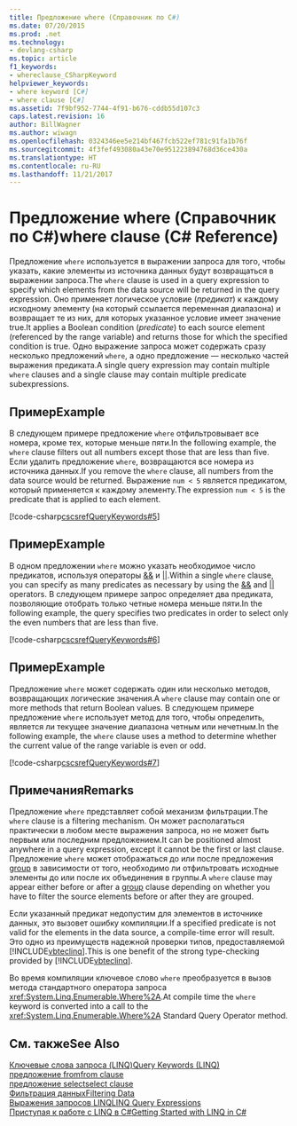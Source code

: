 ```yaml
---
title: Предложение where (Справочник по C#)
ms.date: 07/20/2015
ms.prod: .net
ms.technology:
- devlang-csharp
ms.topic: article
f1_keywords:
- whereclause_CSharpKeyword
helpviewer_keywords:
- where keyword [C#]
- where clause [C#]
ms.assetid: 7f9bf952-7744-4f91-b676-cddb55d107c3
caps.latest.revision: 16
author: BillWagner
ms.author: wiwagn
ms.openlocfilehash: 0324346ee5e214bf467fcb522ef781c91fa1b76f
ms.sourcegitcommit: 4f3fef493080a43e70e951223894768d36ce430a
ms.translationtype: HT
ms.contentlocale: ru-RU
ms.lasthandoff: 11/21/2017
---
```

# <a name="where-clause-c-reference"></a><span data-ttu-id="cb203-102">Предложение where (Справочник по C#)</span><span class="sxs-lookup"><span data-stu-id="cb203-102">where clause (C# Reference)</span></span>
<span data-ttu-id="cb203-103">Предложение `where` используется в выражении запроса для того, чтобы указать, какие элементы из источника данных будут возвращаться в выражении запроса.</span><span class="sxs-lookup"><span data-stu-id="cb203-103">The `where` clause is used in a query expression to specify which elements from the data source will be returned in the query expression.</span></span> <span data-ttu-id="cb203-104">Оно применяет логическое условие (*предикат*) к каждому исходному элементу (на который ссылается переменная диапазона) и возвращает те из них, для которых указанное условие имеет значение true.</span><span class="sxs-lookup"><span data-stu-id="cb203-104">It applies a Boolean condition (*predicate*) to each source element (referenced by the range variable) and returns those for which the specified condition is true.</span></span> <span data-ttu-id="cb203-105">Одно выражение запроса может содержать сразу несколько предложений `where`, а одно предложение — несколько частей выражения предиката.</span><span class="sxs-lookup"><span data-stu-id="cb203-105">A single query expression may contain multiple `where` clauses and a single clause may contain multiple predicate subexpressions.</span></span>  
  
## <a name="example"></a><span data-ttu-id="cb203-106">Пример</span><span class="sxs-lookup"><span data-stu-id="cb203-106">Example</span></span>  
 <span data-ttu-id="cb203-107">В следующем примере предложение `where` отфильтровывает все номера, кроме тех, которые меньше пяти.</span><span class="sxs-lookup"><span data-stu-id="cb203-107">In the following example, the `where` clause filters out all numbers except those that are less than five.</span></span> <span data-ttu-id="cb203-108">Если удалить предложение `where`, возвращаются все номера из источника данных.</span><span class="sxs-lookup"><span data-stu-id="cb203-108">If you remove the `where` clause, all numbers from the data source would be returned.</span></span> <span data-ttu-id="cb203-109">Выражение `num < 5` является предикатом, который применяется к каждому элементу.</span><span class="sxs-lookup"><span data-stu-id="cb203-109">The expression `num < 5` is the predicate that is applied to each element.</span></span>  
  
 [!code-csharp[cscsrefQueryKeywords#5](../../../csharp/language-reference/keywords/codesnippet/CSharp/where-clause_1.cs)]  
  
## <a name="example"></a><span data-ttu-id="cb203-110">Пример</span><span class="sxs-lookup"><span data-stu-id="cb203-110">Example</span></span>  
 <span data-ttu-id="cb203-111">В одном предложении `where` можно указать необходимое число предикатов, используя операторы [&&](../../../csharp/language-reference/operators/conditional-and-operator.md) и [&#124;&#124;](../../../csharp/language-reference/operators/conditional-or-operator.md).</span><span class="sxs-lookup"><span data-stu-id="cb203-111">Within a single `where` clause, you can specify as many predicates as necessary by using the [&&](../../../csharp/language-reference/operators/conditional-and-operator.md) and [&#124;&#124;](../../../csharp/language-reference/operators/conditional-or-operator.md) operators.</span></span> <span data-ttu-id="cb203-112">В следующем примере запрос определяет два предиката, позволяющие отобрать только четные номера меньше пяти.</span><span class="sxs-lookup"><span data-stu-id="cb203-112">In the following example, the query specifies two predicates in order to select only the even numbers that are less than five.</span></span>  
  
 [!code-csharp[cscsrefQueryKeywords#6](../../../csharp/language-reference/keywords/codesnippet/CSharp/where-clause_2.cs)]  
  
## <a name="example"></a><span data-ttu-id="cb203-113">Пример</span><span class="sxs-lookup"><span data-stu-id="cb203-113">Example</span></span>  
 <span data-ttu-id="cb203-114">Предложение `where` может содержать один или несколько методов, возвращающих логические значения.</span><span class="sxs-lookup"><span data-stu-id="cb203-114">A `where` clause may contain one or more methods that return Boolean values.</span></span> <span data-ttu-id="cb203-115">В следующем примере предложение `where` использует метод для того, чтобы определить, является ли текущее значение диапазона четным или нечетным.</span><span class="sxs-lookup"><span data-stu-id="cb203-115">In the following example, the `where` clause uses a method to determine whether the current value of the range variable is even or odd.</span></span>  
  
 [!code-csharp[cscsrefQueryKeywords#7](../../../csharp/language-reference/keywords/codesnippet/CSharp/where-clause_3.cs)]  
  
## <a name="remarks"></a><span data-ttu-id="cb203-116">Примечания</span><span class="sxs-lookup"><span data-stu-id="cb203-116">Remarks</span></span>  
 <span data-ttu-id="cb203-117">Предложение `where` представляет собой механизм фильтрации.</span><span class="sxs-lookup"><span data-stu-id="cb203-117">The `where` clause is a filtering mechanism.</span></span> <span data-ttu-id="cb203-118">Он может располагаться практически в любом месте выражения запроса, но не может быть первым или последним предложением.</span><span class="sxs-lookup"><span data-stu-id="cb203-118">It can be positioned almost anywhere in a query expression, except it cannot be the first or last clause.</span></span> <span data-ttu-id="cb203-119">Предложение `where` может отображаться до или после предложения [group](../../../csharp/language-reference/keywords/group-clause.md) в зависимости от того, необходимо ли отфильтровать исходные элементы до или после их объединения в группы.</span><span class="sxs-lookup"><span data-stu-id="cb203-119">A `where` clause may appear either before or after a [group](../../../csharp/language-reference/keywords/group-clause.md) clause depending on whether you have to filter the source elements before or after they are grouped.</span></span>  
  
 <span data-ttu-id="cb203-120">Если указанный предикат недопустим для элементов в источнике данных, это вызовет ошибку компиляции.</span><span class="sxs-lookup"><span data-stu-id="cb203-120">If a specified predicate is not valid for the elements in the data source, a compile-time error will result.</span></span> <span data-ttu-id="cb203-121">Это одно из преимуществ надежной проверки типов, предоставляемой [!INCLUDE[vbteclinq](~/includes/vbteclinq-md.md)].</span><span class="sxs-lookup"><span data-stu-id="cb203-121">This is one benefit of the strong type-checking provided by [!INCLUDE[vbteclinq](~/includes/vbteclinq-md.md)].</span></span>  
  
 <span data-ttu-id="cb203-122">Во время компиляции ключевое слово `where` преобразуется в вызов метода стандартного оператора запроса <xref:System.Linq.Enumerable.Where%2A>.</span><span class="sxs-lookup"><span data-stu-id="cb203-122">At compile time the `where` keyword is converted into a call to the <xref:System.Linq.Enumerable.Where%2A> Standard Query Operator method.</span></span>  
  
## <a name="see-also"></a><span data-ttu-id="cb203-123">См. также</span><span class="sxs-lookup"><span data-stu-id="cb203-123">See Also</span></span>  
 [<span data-ttu-id="cb203-124">Ключевые слова запроса (LINQ)</span><span class="sxs-lookup"><span data-stu-id="cb203-124">Query Keywords (LINQ)</span></span>](../../../csharp/language-reference/keywords/query-keywords.md)  
 [<span data-ttu-id="cb203-125">предложение from</span><span class="sxs-lookup"><span data-stu-id="cb203-125">from clause</span></span>](../../../csharp/language-reference/keywords/from-clause.md)  
 [<span data-ttu-id="cb203-126">предложение select</span><span class="sxs-lookup"><span data-stu-id="cb203-126">select clause</span></span>](../../../csharp/language-reference/keywords/select-clause.md)  
 [<span data-ttu-id="cb203-127">Фильтрация данных</span><span class="sxs-lookup"><span data-stu-id="cb203-127">Filtering Data</span></span>](../../programming-guide/concepts/linq/filtering-data.md)  
 [<span data-ttu-id="cb203-128">Выражения запросов LINQ</span><span class="sxs-lookup"><span data-stu-id="cb203-128">LINQ Query Expressions</span></span>](../../../csharp/programming-guide/linq-query-expressions/index.md)  
 [<span data-ttu-id="cb203-129">Приступая к работе с LINQ в C#</span><span class="sxs-lookup"><span data-stu-id="cb203-129">Getting Started with LINQ in C#</span></span>](../../../csharp/programming-guide/concepts/linq/getting-started-with-linq.md)
